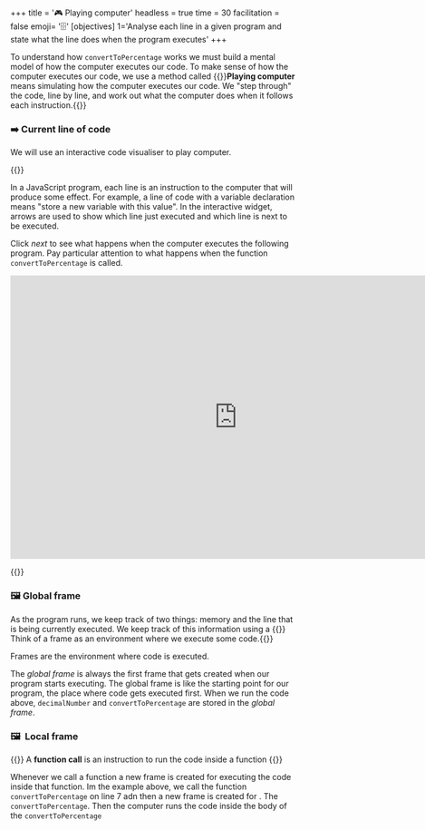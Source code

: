 +++
title = '🎮 Playing computer'
headless = true
time = 30
facilitation = false
emoji= '🗄️'
[objectives]
    1='Analyse each line in a given program and state what the line does when the program executes'
+++

To understand how `convertToPercentage` works we must build a mental model of how the computer executes our code. To make sense of how the computer executes our code, we use a method called {{<tooltip title="playing computer">}}**Playing computer** means simulating how the computer executes our code. We "step through" the code, line by line, and work out what the computer does when it follows each instruction.{{</tooltip>}}

### ➡️ Current line of code

We will use an interactive code visualiser to play computer.

{{<note type="activity" title="Playing computer">}}

In a JavaScript program, each line is an instruction to the computer that will produce some effect. For example, a line of code with a variable declaration means "store a new variable with this value". In the interactive widget, arrows are used to show which line just executed and which line is next to be executed.

Click _next_ to see what happens when the computer executes the following program. Pay particular attention to what happens when the function `convertToPercentage` is called.

<iframe width="800" height="500" frameborder="0" src="https://pythontutor.com/iframe-embed.html#code=const%20decimalNumber%20%3D%200.5%3B%0A%0Afunction%20convertToPercentage%28%29%20%7B%0A%20%20const%20percentage%20%3D%20%60%24%7BdecimalNumber%20*%20100%7D%25%60%3B%0A%7D%0A%0AconvertToPercentage%280.5%29%3B&codeDivHeight=400&codeDivWidth=300&cumulative=false&curInstr=4&heapPrimitives=nevernest&origin=opt-frontend.js&py=js&rawInputLstJSON=%5B%5D&textReferences=false"> </iframe>

{{</note>}}

### 🖼️ Global frame

As the program runs, we keep track of two things: memory and the line that is being currently executed. We keep track of this information using a {{<tooltip title="frame">}} Think of a frame as an environment where we execute some code.{{</tooltip>}}

Frames are the environment where code is executed.

The _global frame_ is always the first frame that gets created when our program starts executing. The global frame is like the starting point for our program, the place where code gets executed first. When we run the code above, `decimalNumber` and `convertToPercentage` are stored in the _global frame_.

### 🖼️  Local frame

{{<note type="tip" title="recall">}}
A **function call** is an instruction to run the code inside a function
{{</note>}}

Whenever we call a function a new frame is created for executing the code inside that function. Im the example above,
we call the function `convertToPercentage` on line 7 adn then a new frame is created for . The `convertToPercentage`. Then the computer runs the code inside the body of the `convertToPercentage`
